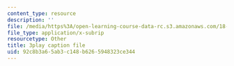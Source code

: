 ```yaml
---
content_type: resource
description: ''
file: /media/https%3A/open-learning-course-data-rc.s3.amazonaws.com/18-065-matrix-methods-in-data-analysis-signal-processing-and-machine-learning-spring-2018/92c8b3a65ab3c148b6265948323ce344_L3-WFKCW-tY.srt
file_type: application/x-subrip
resourcetype: Other
title: 3play caption file
uid: 92c8b3a6-5ab3-c148-b626-5948323ce344
---
```

